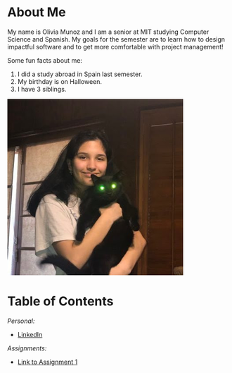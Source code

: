 # About Me

My name is Olivia Munoz and I am a senior at MIT studying Computer Science and Spanish.
My goals for the semester are to learn how to design impactful software and to get
more comfortable with project management!

Some fun facts about me:

1. I did a study abroad in Spain last semester.
2. My birthday is on Halloween.
3. I have 3 siblings.

![picture of Olivia!](olivia_vader.jpg)

# Table of Contents

_Personal:_

- [LinkedIn](https://www.linkedin.com/in/oliviarmunoz/)

_Assignments:_

- [Link to Assignment 1](assignments/assignment1.md)
